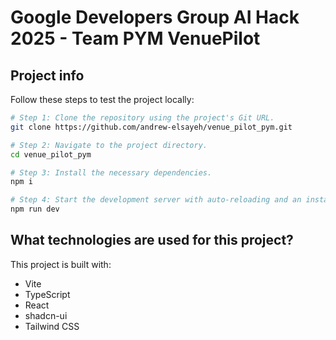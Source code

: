 # Google Developers Group AI Hack 2025 - Team PYM VenuePilot

## Project info

Follow these steps to test the project locally:

```sh
# Step 1: Clone the repository using the project's Git URL.
git clone https://github.com/andrew-elsayeh/venue_pilot_pym.git

# Step 2: Navigate to the project directory.
cd venue_pilot_pym

# Step 3: Install the necessary dependencies.
npm i

# Step 4: Start the development server with auto-reloading and an instant preview.
npm run dev
```

## What technologies are used for this project?

This project is built with:

- Vite
- TypeScript
- React
- shadcn-ui
- Tailwind CSS



